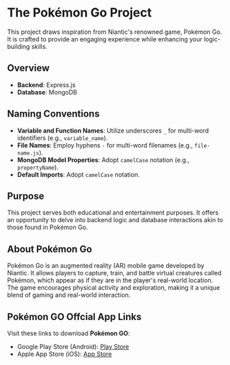 # The Pokémon Go Project

This project draws inspiration from Niantic's renowned game, Pokémon Go. It is crafted to provide an engaging experience while enhancing your logic-building skills.

## Overview

- **Backend**: Express.js
- **Database**: MongoDB

## Naming Conventions

- **Variable and Function Names**: Utilize underscores `_` for multi-word identifiers (e.g., `variable_name`).
- **File Names**: Employ hyphens `-` for multi-word filenames (e.g., `file-name.js`).
- **MongoDB Model Properties**: Adopt `camelCase` notation (e.g., `propertyName`).
- **Default Imports**: Adopt `camelCase` notation.

## Purpose

This project serves both educational and entertainment purposes. It offers an opportunity to delve into backend logic and database interactions akin to those found in Pokémon Go.

## About Pokémon Go

Pokémon Go is an augmented reality (AR) mobile game developed by Niantic. It allows players to capture, train, and battle virtual creatures called Pokémon, which appear as if they are in the player's real-world location. The game encourages physical activity and exploration, making it a unique blend of gaming and real-world interaction.

## Pokémon GO Offcial App Links

Visit these links to download **Pokémon GO**:

- Google Play Store (Android): [Play Store](https://play.google.com/store/apps/details?id=com.nianticlabs.pokemongo)
- Apple App Store (iOS): [App Store](https://apps.apple.com/app/id1094591345)

<!-- ## Features

- **Real-Time Data Handling**: Learn how to manage real-time data using Express.js and MongoDB.
- **User Authentication**: Implement secure user authentication mechanisms.
- **Pokémon Data Management**: Handle data related to various Pokémon, including their attributes and statistics.
- **Interactive Gameplay**: Simulate gameplay mechanics such as capturing and training Pokémon.

## Getting Started

To get started with the project, follow these steps:

1. Clone the repository.
2. Install the necessary dependencies using `npm install`.
3. Set up your MongoDB database.
4. Run the server using `npm start`.

## Contribution Guidelines

We welcome contributions to enhance the project. Please adhere to the following guidelines:

- Fork the repository and create a new branch for your feature or bug fix.
- Ensure your code follows the established naming conventions and coding standards.
- Submit a pull request with a detailed description of your changes.

## License

This project is licensed under the MIT License. See the [LICENSE](LICENSE) file for more details.

Enjoy coding and have fun exploring the world of Pokémon Go! -->

